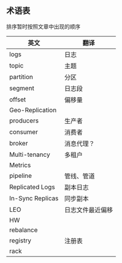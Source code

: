 ## 术语表

排序暂时按照文章中出现的顺序

英文              | 翻译
------------------|----------
logs            | 日志
topic           | 主题
partition       | 分区
segment         | 日志段
offset          | 偏移量
Geo-Replication |
producers       | 生产者
consumer        | 消费者
broker          | 消息代理？
Multi-tenancy   | 多租户
Metrics         |
pipeline        | 管线、管道
Replicated Logs | 副本日志
In-Sync Replicas | 同步副本
LEO             | 日志文件最近偏移
HW              |
rebalance       |
registry        | 注册表
rack            |

